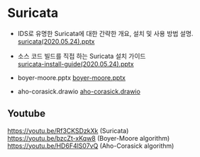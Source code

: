 Suricata
===

* IDS로 유명한 Suricata에 대한 간략한 개요, 설치 및 사용 방법 설명.  
[suricata(2020.05.24).pptx](suricata(2020.05.24).pptx)

* 소스 코드 빌드를 직접 하는 Suricata 설치 가이드  
[suricata-install-guide(2020.05.24).pptx](suricata-install-guide(2020.05.24).pptx)

* boyer-moore.pptx
[boyer-moore.pptx](boyer-moore.pptx)

* aho-corasick.drawio
[aho-corasick.drawio](aho-corasick.drawio)

## Youtube
https://youtu.be/Rf3CKSDzkXk (Suricata)  
https://youtu.be/bzcZt-xKqw8 (Boyer-Moore algorithm)  
https://youtu.be/HD6F4lS07vQ (Aho-Corasick algorithm)
